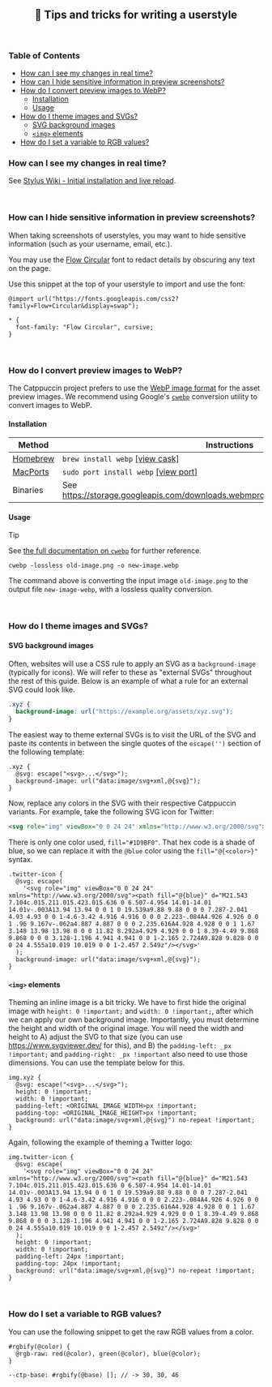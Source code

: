 <p align="center">
  <h2 align="center">📖 Tips and tricks for writing a userstyle</h2>
</p>

&nbsp;

### Table of Contents

<!--toc:start-->

- [How can I see my changes in real time?](#how-can-i-see-my-changes-in-real-time)
- [How can I hide sensitive information in preview screenshots?](#how-can-i-hide-sensitive-information-in-preview-screenshots)
- [How do I convert preview images to WebP?](#how-do-i-convert-preview-images-to-webp)
  - [Installation](#installation)
  - [Usage](#usage)
- [How do I theme images and SVGs?](#how-do-i-theme-images-and-svgs)
  - [SVG background images](#svg-background-images)
  - [`<img>` elements](#img-elements)
- [How do I set a variable to RGB values?](#how-do-i-set-a-variable-to-rgb-values)
<!--toc:end-->

### How can I see my changes in real time?

See [Stylus Wiki - Initial installation and live reload](https://github.com/openstyles/stylus/wiki/Writing-UserCSS#initial-installation-and-live-reload).

&nbsp;

### How can I hide sensitive information in preview screenshots?

When taking screenshots of userstyles, you may want to hide sensitive information (such as your username, email, etc.).

You may use the [Flow Circular](https://fonts.google.com/specimen/Flow+Circular) font to redact details by obscuring any text on the page.

Use this snippet at the top of your userstyle to import and use the font:

```less
@import url("https://fonts.googleapis.com/css2?family=Flow+Circular&display=swap");

* {
  font-family: "Flow Circular", cursive;
}
```

&nbsp;

### How do I convert preview images to WebP?

The Catppuccin project prefers to use the [WebP image format](https://en.wikipedia.org/wiki/WebP) for the asset preview images. We recommend using Google's [`cwebp`](https://developers.google.com/speed/webp/docs/cwebp) conversion utility to convert images to WebP.

#### Installation

| Method                                | Instructions                                                                           |
| ------------------------------------- | -------------------------------------------------------------------------------------- |
| [Homebrew](https://brew.sh/)          | `brew install webp` [[view cask]](https://formulae.brew.sh/formula/webp)               |
| [MacPorts](https://www.macports.org/) | `sudo port install webp` [[view port]](https://ports.macports.org/port/webp/)          |
| Binaries                              | See https://storage.googleapis.com/downloads.webmproject.org/releases/webp/index.html. |

#### Usage

> [!TIP]
> See [the full documentation on `cwebp`](https://developers.google.com/speed/webp/docs/cwebp) for further reference.

```
cwebp -lossless old-image.png -o new-image.webp
```

The command above is converting the input image `old-image.png` to the output file `new-image-webp`, with a lossless quality conversion.

&nbsp;

### How do I theme images and SVGs?

#### SVG background images

Often, websites will use a CSS rule to apply an SVG as a `background-image` (typically for icons). We will refer to these as "external SVGs" throughout the rest of this guide. Below is an example of what a rule for an external SVG could look like.

```css
.xyz {
  background-image: url("https://example.org/assets/xyz.svg");
}
```

The easiest way to theme external SVGs is to visit the URL of the SVG and paste its contents in between the single quotes of the `escape('')` section of the following template:

```less
.xyz {
  @svg: escape("<svg>...</svg>");
  background-image: url("data:image/svg+xml,@{svg}");
}
```

Now, replace any colors in the SVG with their respective Catppuccin variants. For example, take the following SVG icon for Twitter:

```xml
<svg role="img" viewBox="0 0 24 24" xmlns="http://www.w3.org/2000/svg"><path fill="#1D9BF0" d="M21.543 7.104c.015.211.015.423.015.636 0 6.507-4.954 14.01-14.01 14.01v-.003A13.94 13.94 0 0 1 0 19.539a9.88 9.88 0 0 0 7.287-2.041 4.93 4.93 0 0 1-4.6-3.42 4.916 4.916 0 0 0 2.223-.084A4.926 4.926 0 0 1 .96 9.167v-.062a4.887 4.887 0 0 0 2.235.616A4.928 4.928 0 0 1 1.67 3.148 13.98 13.98 0 0 0 11.82 8.292a4.929 4.929 0 0 1 8.39-4.49 9.868 9.868 0 0 0 3.128-1.196 4.941 4.941 0 0 1-2.165 2.724A9.828 9.828 0 0 0 24 4.555a10.019 10.019 0 0 1-2.457 2.549z"/></svg>
```

There is only one color used, `fill="#1D9BF0"`. That hex code is a shade of blue, so we can replace it with the `@blue` color using the `fill="@{<color>}"` syntax.

```less
.twitter-icon {
  @svg: escape(
    '<svg role="img" viewBox="0 0 24 24" xmlns="http://www.w3.org/2000/svg"><path fill="@{blue}" d="M21.543 7.104c.015.211.015.423.015.636 0 6.507-4.954 14.01-14.01 14.01v-.003A13.94 13.94 0 0 1 0 19.539a9.88 9.88 0 0 0 7.287-2.041 4.93 4.93 0 0 1-4.6-3.42 4.916 4.916 0 0 0 2.223-.084A4.926 4.926 0 0 1 .96 9.167v-.062a4.887 4.887 0 0 0 2.235.616A4.928 4.928 0 0 1 1.67 3.148 13.98 13.98 0 0 0 11.82 8.292a4.929 4.929 0 0 1 8.39-4.49 9.868 9.868 0 0 0 3.128-1.196 4.941 4.941 0 0 1-2.165 2.724A9.828 9.828 0 0 0 24 4.555a10.019 10.019 0 0 1-2.457 2.549z"/></svg>'
  );
  background-image: url("data:image/svg+xml,@{svg}");
}
```

#### `<img>` elements

Theming an inline image is a bit tricky. We have to first hide the original image with `height: 0 !important;` and `width: 0 !important;`, after which we can apply our own background image. Importantly, you must determine the height and width of the original image. You will need the width and height to A) adjust the SVG to that size (you can use https://www.svgviewer.dev/ for this), and B) the `padding-left: _px !important;` and `padding-right: _px !important` also need to use those dimensions. You can use the template below for this.

```less
img.xyz {
  @svg: escape("<svg>...</svg>");
  height: 0 !important;
  width: 0 !important;
  padding-left: <ORIGINAL_IMAGE_WIDTH>px !important;
  padding-top: <ORIGINAL_IMAGE_HEIGHT>px !important;
  background: url("data:image/svg+xml,@{svg}") no-repeat !important;
}
```

Again, following the example of theming a Twitter logo:

```less
img.twitter-icon {
  @svg: escape(
    '<svg role="img" viewBox="0 0 24 24" xmlns="http://www.w3.org/2000/svg"><path fill="@{blue}" d="M21.543 7.104c.015.211.015.423.015.636 0 6.507-4.954 14.01-14.01 14.01v-.003A13.94 13.94 0 0 1 0 19.539a9.88 9.88 0 0 0 7.287-2.041 4.93 4.93 0 0 1-4.6-3.42 4.916 4.916 0 0 0 2.223-.084A4.926 4.926 0 0 1 .96 9.167v-.062a4.887 4.887 0 0 0 2.235.616A4.928 4.928 0 0 1 1.67 3.148 13.98 13.98 0 0 0 11.82 8.292a4.929 4.929 0 0 1 8.39-4.49 9.868 9.868 0 0 0 3.128-1.196 4.941 4.941 0 0 1-2.165 2.724A9.828 9.828 0 0 0 24 4.555a10.019 10.019 0 0 1-2.457 2.549z"/></svg>'
  );
  height: 0 !important;
  width: 0 !important;
  padding-left: 24px !important;
  padding-top: 24px !important;
  background: url("data:image/svg+xml,@{svg}") no-repeat !important;
}
```

&nbsp;

### How do I set a variable to RGB values?

You can use the following snippet to get the raw RGB values from a color.

```less
#rgbify(@color) {
  @rgb-raw: red(@color), green(@color), blue(@color);
}

--ctp-base: #rgbify(@base) []; // -> 30, 30, 46
```
